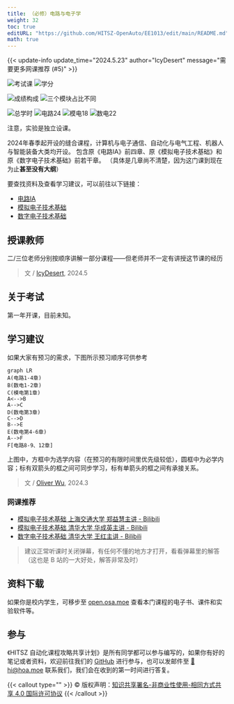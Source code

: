 ```yaml
---
title: （必修）电路与电子学
weight: 32
toc: true
editURL: "https://github.com/HITSZ-OpenAuto/EE1013/edit/main/README.md"
math: true
---
```

{{< update-info update_time="2024.5.23" author="IcyDesert" message="需要更多网课推荐 (#5)" >}}

<!--
1. 通过 [Shields.io](https://shields.io/) 生成如下的徽章，标注课程的基本信息。
2. 请根据课程的具体内容增删仓库的子文件夹。子文件夹建议使用小写英文，并且添加 README.md。
3. 关于课程的描述可以不止以下几个方面，酌情增删。
4. hoa.moe 生成本课程对应页面后，请将页面链接复制到 GitHub 仓库的 About/Website 中。
5. 可以在 GitHub 页面的 About/Topics 中为课程添加话题名称。
-->

![考试课](https://img.shields.io/badge/%E8%80%83%E8%AF%95%E8%AF%BE-red)
![学分](https://img.shields.io/badge/%E5%AD%A6%E5%88%86-4-moccasin)

![成绩构成](https://img.shields.io/badge/%E6%88%90%E7%BB%A9%E6%9E%84%E6%88%90-gold)
![三个模块占比不同](https://img.shields.io/badge/三个模块占比不同-wheat)

![总学时](https://img.shields.io/badge/总学时-64-gold)
![电路24](https://img.shields.io/badge/电路-24-wheat)
![模电18](https://img.shields.io/badge/模电-18-wheat)
![数电22](https://img.shields.io/badge/数电-22-wheat)
<!--
![期末考试60%](https://img.shields.io/badge/%E6%9C%9F%E6%9C%AB%E8%80%83%E8%AF%95-60%25-wheat)
-->
注意，实验是独立设课。

2024年春季起开设的缝合课程，计算机与电子通信、自动化与电气工程、机器人与智能装备大类均开设。
包含原《电路IA》前四章、原《模拟电子技术基础》和原《数字电子技术基础》前若干章。
（具体是几章尚不清楚，因为这门课到现在为止**甚至没有大纲**）

要查找资料及查看学习建议，可以前往以下链接：

- [电路IA](https://hoa.moe/docs/fresh-spring/ee1011a/)
- [模拟电子技术基础](https://hoa.moe/docs/sophomore-spring/ee1007/)
- [数字电子技术基础](https://hoa.moe/docs/sophomore-spring/ee1009/)

## 授课教师


二/三位老师分别按顺序讲解一部分课程——但老师并不一定有讲授这节课的经历

> 文 / [IcyDesert](https://github.com/IcyDesert), 2024.5


## 关于考试

第一年开课，目前未知。

## 学习建议

如果大家有预习的需求，下图所示预习顺序可供参考

```mermaid
graph LR
A(电路1-4章)
B(数电1-2章)
C(模电第1章)
A<-->B
A-->C
D(数电第3章)
C-->D
B-->E
E(数电第4-6章)
A-->F
F[电路8-9、12章]
```

上图中，方框中为选学内容（在预习的有限时间里优先级较低），圆框中为必学内容；标有双箭头的框之间可同步学习，标有单箭头的框之间有承接关系。

> 文 / [Oliver Wu](https://github.com/OliverWu515), 2024.3

### 网课推荐

- [模拟电子技术基础 上海交通大学 郑益慧主讲 - Bilibili](https://www.bilibili.com/video/BV1Gt411b7Zq)
- [模拟电子技术基础 清华大学 华成英主讲 - Bilibili](https://www.bilibili.com/video/BV1M7411b7Wb)
- [数字电子技术基础 清华大学 王红主讲 - Bilibili](https://www.bilibili.com/video/BV18p411Z7ce)

> 建议正常听课时关闭弹幕，有任何不懂的地方才打开，看看弹幕里的解答（这也是 B 站的一大好处，解答非常及时）


## 资料下载


如果你是校内学生，可移步至 <a href='https://open.osa.moe/openauto/EE1013'>open.osa.moe</a> 查看本门课程的电子书、课件和实验软件等。

## 参与

《HITSZ 自动化课程攻略共享计划》是所有同学都可以参与编写的，如果你有好的笔记或者资料，欢迎前往我们的 [GitHub](https://github.com/HITSZ-OpenAuto) 进行参与，也可以发邮件至 [📮hi@hoa.moe](mailto:hi@hoa.moe) 联系我们，我们会在收到的第一时间进行答复。

{{< callout type="" >}}
  © 版权声明：[知识共享署名-非商业性使用-相同方式共享 4.0 国际许可协议](https://creativecommons.org/licenses/by-nc-sa/4.0/)
{{< /callout >}}
